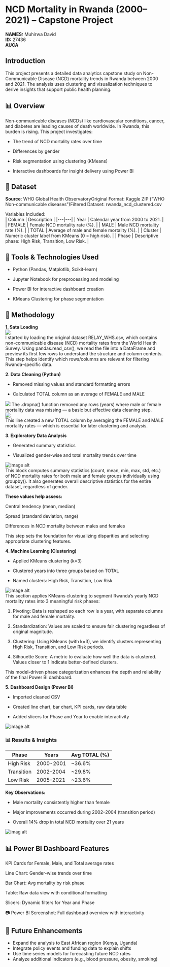 # NCD Mortality in Rwanda (2000–2021) – Capstone Project  
**NAMES:** Muhirwa David  
**ID:** 27436  
**AUCA**  

## Introduction

This project presents a detailed data analytics capstone study on Non-Communicable Disease (NCD) mortality trends in Rwanda between 2000 and 2021. The analysis uses clustering and visualization techniques to derive insights that support public health planning.

## 📊 Overview

Non-communicable diseases (NCDs) like cardiovascular conditions, cancer, and diabetes are leading causes of death worldwide. In Rwanda, this burden is rising. This project investigates:

- The trend of NCD mortality rates over time

- Differences by gender

- Risk segmentation using clustering (KMeans)

- Interactive dashboards for insight delivery using Power BI

## 📂 Dataset

**Source**: WHO Global Health ObservatoryOriginal Format: Kaggle ZIP ("WHO Non-communicable diseases")Filtered Dataset: rwanda_ncd_clustered.csv

Variables Included:  
| Column | Description |
|---|---|
| Year | Calendar year from 2000 to 2021. |
| FEMALE | Female NCD mortality rate (%). |
| MALE | Male NCD mortality rate (%). |
| TOTAL | Average of male and female mortality (%). |
| Cluster | Numeric cluster label from KMeans (0 = high risk). |
| Phase | Descriptive phase: High Risk, Transition, Low Risk. |

## 🔧 Tools & Technologies Used

- Python (Pandas, Matplotlib, Scikit-learn)

- Jupyter Notebook for preprocessing and modeling

- Power BI for interactive dashboard creation

- KMeans Clustering for phase segmentation

## 🧐 Methodology

**1. Sata Loading**  
![](https://github.com/Daveeeid/NCD_Mortality_Rwanda/blob/main/data%20loading.jpg?raw=true)  
I started by loading the original dataset RELAY_WHS.csv, which contains non-communicable disease (NCD) mortality rates from the World Health Survey. Using pandas.read_csv(), we read the file into a DataFrame and preview its first few rows to understand the structure and column contents. This step helps identify which rows/columns are relevant for filtering Rwanda-specific data.

**2. Data Cleaning (Python)**

- Removed missing values and standard formatting errors

- Calculated TOTAL column as an average of FEMALE and MALE

![](https://github.com/Daveeeid/NCD_Mortality_Rwanda/blob/main/drop.jpg?raw=true)
The .dropna() function removed any rows (years) where male or female mortality data was missing — a basic but effective data cleaning step.  
![](https://github.com/Daveeeid/NCD_Mortality_Rwanda/blob/main/total.jpg?raw=true)  
This line created a new TOTAL column by averaging the FEMALE and MALE mortality rates — which is essential for later clustering and analysis.

**3. Exploratory Data Analysis**
- Generated summary statistics

- Visualized gender-wise and total mortality trends over time

![image alt](https://github.com/Daveeeid/NCD_Mortality_Rwanda/blob/main/descriptive%20stats.jpg?raw=true)  
This block computes summary statistics (count, mean, min, max, std, etc.) of NCD mortality rates for both male and female groups individually using groupby(). It also generates overall descriptive statistics for the entire dataset, regardless of gender.

**These values help assess:**  

   Central tendency (mean, median)

   Spread (standard deviation, range)

   Differences in NCD mortality between males and females

This step sets the foundation for visualizing disparities and selecting appropriate clustering features.



**4. Machine Learning (Clustering)**

- Applied KMeans clustering (k=3)

- Clustered years into three groups based on TOTAL

- Named clusters: High Risk, Transition, Low Risk

![image alt](https://github.com/Daveeeid/NCD_Mortality_Rwanda/blob/main/pivot.jpg?raw=true)  
This section applies KMeans clustering to segment Rwanda’s yearly NCD mortality rates into 3 meaningful risk phases:

1. Pivoting: Data is reshaped so each row is a year, with separate columns for male and female mortality.

2. Standardization: Values are scaled to ensure fair clustering regardless of original magnitude.

3. Clustering: Using KMeans (with k=3), we identify clusters representing High Risk, Transition, and Low Risk periods.

4. Silhouette Score: A metric to evaluate how well the data is clustered. Values closer to 1 indicate better-defined clusters.

This model-driven phase categorization enhances the depth and reliability of the final Power BI dashboard.

**5. Dashboard Design (Power BI)**

- Imported cleaned CSV

- Created line chart, bar chart, KPI cards, raw data table

- Added slicers for Phase and Year to enable interactivity

![image alt](https://github.com/Daveeeid/NCD_Mortality_Rwanda/blob/main/dashboard.jpg?raw=true)

### 📊 Results & Insights  
| Phase | Years | Avg TOTAL (%) |
|---|---|---|
| High Risk | 2000-2001 | ~36.6% |
| Transition | 2002–2004 | ~29.8% |
| Low Risk | 2005–2021 | ~23.6% |

**Key Observations:**

- Male mortality consistently higher than female

- Major improvements occurred during 2002–2004 (transition period)

- Overall 14% drop in total NCD mortality over 21 years

![imag alt](https://github.com/Daveeeid/NCD_Mortality_Rwanda/blob/main/categories.jpg?raw=true)

## 📊 Power BI Dashboard Features

KPI Cards for Female, Male, and Total average rates

Line Chart: Gender-wise trends over time

Bar Chart: Avg mortality by risk phase

Table: Raw data view with conditional formatting

Slicers: Dynamic filters for Year and Phase

📷 Power BI Screenshot: Full dashboard overview with interactivity

## 🤖 Future Enhancements

- Expand the analysis to East African region (Kenya, Uganda)
- Integrate policy events and funding data to explain shifts
- Use time series models for forecasting future NCD rates
- Analyze additional indicators (e.g., blood pressure, obesity, smoking)



